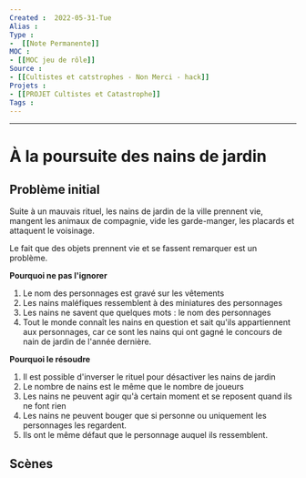 ```yaml
---
Created :  2022-05-31-Tue
Alias :
Type : 
-  [[Note Permanente]]
MOC :
- [[MOC jeu de rôle]]
Source : 
- [[Cultistes et catstrophes - Non Merci - hack]]
Projets :
- [[PROJET Cultistes et Catastrophe]]
Tags :
---
```



***

# À la poursuite des nains de jardin

## Problème initial

Suite à un mauvais rituel, les nains de jardin de la ville prennent vie, mangent les animaux de compagnie, vide les garde-manger, les placards et attaquent le voisinage.

Le fait que des objets prennent vie et se fassent remarquer est un problème.

**Pourquoi ne pas l'ignorer**

1. Le nom des personnages est gravé sur les vêtements
2. Les nains maléfiques ressemblent à des miniatures des personnages
3. Les nains ne savent que quelques mots : le nom des personnages
4. Tout le monde connaît les nains en question et sait qu'ils appartiennent aux personnages, car ce sont les nains qui ont gagné le concours de nain de jardin de l'année dernière.

**Pourquoi le résoudre**

1. Il est possible d'inverser le rituel pour désactiver les nains de jardin
2. Le nombre de nains est le même que le nombre de joueurs
3. Les nains ne peuvent agir qu'à certain moment et se reposent quand ils ne font rien
4. Les nains ne peuvent bouger que si personne ou uniquement les personnages les regardent.
5. Ils ont le même défaut que le personnage auquel ils ressemblent.

## Scènes
